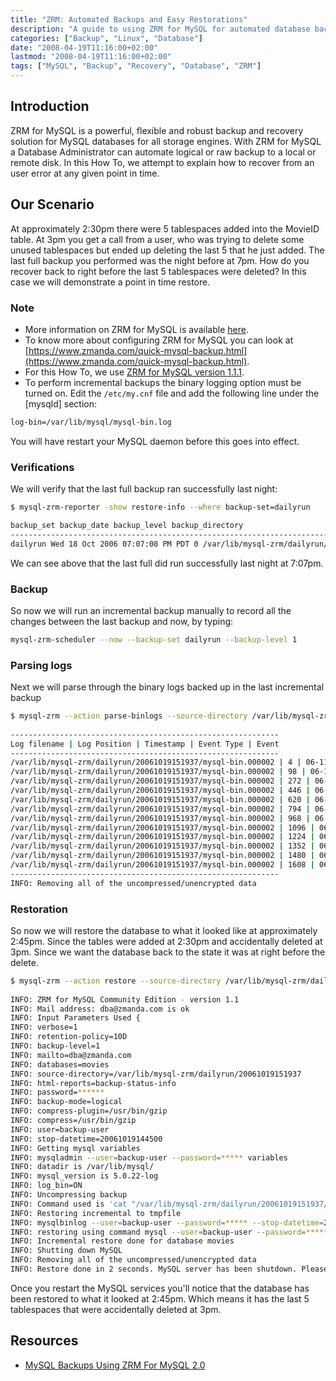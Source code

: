 ```yaml
---
title: "ZRM: Automated Backups and Easy Restorations"
description: "A guide to using ZRM for MySQL for automated database backups and point-in-time recovery for all MySQL storage engines"
categories: ["Backup", "Linux", "Database"]
date: "2008-04-19T11:16:00+02:00"
lastmod: "2008-04-19T11:16:00+02:00"
tags: ["MySQL", "Backup", "Recovery", "Database", "ZRM"]
---
```


## Introduction

ZRM for MySQL is a powerful, flexible and robust backup and recovery solution for MySQL databases for all storage engines. With ZRM for MySQL a Database Administrator can automate logical or raw backup to a local or remote disk. In this How To, we attempt to explain how to recover from an user error at any given point in time.

## Our Scenario

At approximately 2:30pm there were 5 tablespaces added into the MovieID table. At 3pm you get a call from a user, who was trying to delete some unused tablespaces but ended up deleting the last 5 that he just added. The last full backup you performed was the night before at 7pm. How do you recover back to right before the last 5 tablespaces were deleted? In this case we will demonstrate a point in time restore.

### Note

* More information on ZRM for MySQL is available [here](https://www.zmanda.com/backup-mysql.html).
* To know more about configuring ZRM for MySQL you can look at [https://www.zmanda.com/quick-mysql-backup.html](https://www.zmanda.com/quick-mysql-backup.html).
* For this How To, we use [ZRM for MySQL version 1.1.1](https://www.zmanda.com/downloads.html#ZRM).
* To perform incremental backups the binary logging option must be turned on. Edit the `/etc/my.cnf` file and add the following line under the [mysqld] section:

```bash
log-bin=/var/lib/mysql/mysql-bin.log
```

You will have restart your MySQL daemon before this goes into effect.

### Verifications

We will verify that the last full backup ran successfully last night:

```bash
$ mysql-zrm-reporter -show restore-info --where backup-set=dailyrun

backup_set backup_date backup_level backup_directory
----------------------------------------------------------------------------------------------------------
dailyrun Wed 18 Oct 2006 07:07:08 PM PDT 0 /var/lib/mysql-zrm/dailyrun/20061018190708
```

We can see above that the last full did run successfully last night at 7:07pm.

### Backup

So now we will run an incremental backup manually to record all the changes between the last backup and now, by typing:

```bash
mysql-zrm-scheduler --now --backup-set dailyrun --backup-level 1
```

### Parsing logs

Next we will parse through the binary logs backed up in the last incremental backup

```bash
$ mysql-zrm --action parse-binlogs --source-directory /var/lib/mysql-zrm/dailyrun/20061019151937 --backup-set dailyrun
 
------------------------------------------------------------
Log filename | Log Position | Timestamp | Event Type | Event
------------------------------------------------------------
/var/lib/mysql-zrm/dailyrun/20061019151937/mysql-bin.000002 | 4 | 06-11-19 14:09:58 | Start: binlog v 4, server v 5.0.22-log created 061019 14:09:58 |
/var/lib/mysql-zrm/dailyrun/20061019151937/mysql-bin.000002 | 98 | 06-11-19 14:34:27 | Query | use movies; INSERT INTO `MovieID` (`MovieID`, `Year`, `MovieTitle`) VALUES ('17786', '1999', 'Sopranos: Season 1 Disc 1');
/var/lib/mysql-zrm/dailyrun/20061019151937/mysql-bin.000002 | 272 | 06-11-19 14:35:46 | Query | INSERT INTO `MovieID` (`MovieID`, `Year`, `MovieTitle`) VALUES ('17787', '1999', 'Sopranos: Season 1 Disc 2');
/var/lib/mysql-zrm/dailyrun/20061019151937/mysql-bin.000002 | 446 | 06-11-19 14:36:02 | Query | INSERT INTO `MovieID` (`MovieID`, `Year`, `MovieTitle`) VALUES ('17788', '1999', 'Sopranos: Season 1 Disc 3');
/var/lib/mysql-zrm/dailyrun/20061019151937/mysql-bin.000002 | 620 | 06-11-19 14:36:36 | Query | INSERT INTO `MovieID` (`MovieID`, `Year`, `MovieTitle`) VALUES ('17789', '1999', 'Sopranos: Season 1 Disc 4');
/var/lib/mysql-zrm/dailyrun/20061019151937/mysql-bin.000002 | 794 | 06-11-19 14:36:53 | Query | INSERT INTO `MovieID` (`MovieID`, `Year`, `MovieTitle`) VALUES ('17790', '1999', 'Sopranos: Season 1 Disc 5');
/var/lib/mysql-zrm/dailyrun/20061019151937/mysql-bin.000002 | 968 | 06-11-19 14:56:15 | Query | DELETE FROM `MovieID` WHERE `MovieID`.`MovieID` = 17786 LIMIT 1;
/var/lib/mysql-zrm/dailyrun/20061019151937/mysql-bin.000002 | 1096 | 06-11-19 14:56:15 | Query | DELETE FROM `MovieID` WHERE `MovieID`.`MovieID` = 17787 LIMIT 1;
/var/lib/mysql-zrm/dailyrun/20061019151937/mysql-bin.000002 | 1224 | 06-11-19 14:56:15 | Query | DELETE FROM `MovieID` WHERE `MovieID`.`MovieID` = 17788 LIMIT 1;
/var/lib/mysql-zrm/dailyrun/20061019151937/mysql-bin.000002 | 1352 | 06-11-19 14:56:15 | Query | DELETE FROM `MovieID` WHERE `MovieID`.`MovieID` = 17789 LIMIT 1;
/var/lib/mysql-zrm/dailyrun/20061019151937/mysql-bin.000002 | 1480 | 06-11-19 14:56:15 | Query | DELETE FROM `MovieID` WHERE `MovieID`.`MovieID` = 17790 LIMIT 1;
/var/lib/mysql-zrm/dailyrun/20061019151937/mysql-bin.000002 | 1608 | 06-11-19 15:19:37 | Rotate to mysql-bin.000003 pos: 4 |
------------------------------------------------------------
INFO: Removing all of the uncompressed/unencrypted data
```

### Restoration

So now we will restore the database to what it looked like at approximately 2:45pm. Since the tables were added at 2:30pm and accidentally deleted at 3pm. Since we want the database back to the state it was at right before the delete.

```bash
$ mysql-zrm --action restore --source-directory /var/lib/mysql-zrm/dailyrun/20061019151937 --backup-set dailyrun --stop-datetime "20061019144500"
 
INFO: ZRM for MySQL Community Edition - version 1.1
INFO: Mail address: dba@zmanda.com is ok
INFO: Input Parameters Used {
INFO: verbose=1
INFO: retention-policy=10D
INFO: backup-level=1
INFO: mailto=dba@zmanda.com
INFO: databases=movies
INFO: source-directory=/var/lib/mysql-zrm/dailyrun/20061019151937
INFO: html-reports=backup-status-info
INFO: password=******
INFO: backup-mode=logical
INFO: compress-plugin=/usr/bin/gzip
INFO: compress=/usr/bin/gzip
INFO: user=backup-user
INFO: stop-datetime=20061019144500
INFO: Getting mysql variables
INFO: mysqladmin --user=backup-user --password=***** variables
INFO: datadir is /var/lib/mysql/
INFO: mysql_version is 5.0.22-log
INFO: log_bin=ON
INFO: Uncompressing backup
INFO: Command used is 'cat "/var/lib/mysql-zrm/dailyrun/20061019151937/backup-data" | "/usr/bin/gzip" -d | tar --same-owner -xpsC "/var/lib/mysql-zrm/dailyrun/20061019151937" 2>/tmp/HId0KZkvcS'
INFO: Restoring incremental to tmpfile
INFO: mysqlbinlog --user=backup-user --password=***** --stop-datetime=20061019144500 --database=movies -r /tmp/NNqSZFZa8R "/var/lib/mysql-zrm/dailyrun/20061019151937"/mysql-bin.[0-9]*
INFO: restoring using command mysql --user=backup-user --password=***** -e "source /tmp/NNqSZFZa8R;"
INFO: Incremental restore done for database movies
INFO: Shutting down MySQL
INFO: Removing all of the uncompressed/unencrypted data
INFO: Restore done in 2 seconds. MySQL server has been shutdown. Please restart after verification.
```

Once you restart the MySQL services you'll notice that the database has been restored to what it looked at 2:45pm. Which means it has the last 5 tablespaces that were accidentally deleted at 3pm.

## Resources
- [MySQL Backups Using ZRM For MySQL 2.0](../../static/pdf/mysql_backups_using_zrm_for_mysql_2_0.pdf)

